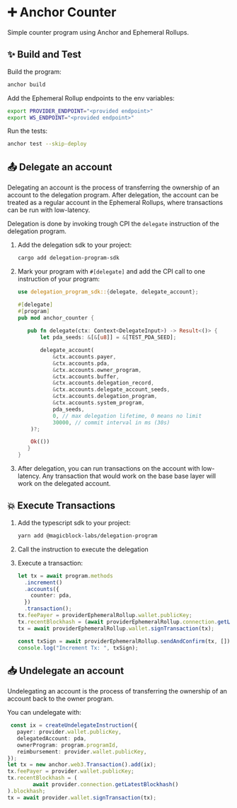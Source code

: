 # ➕ Anchor Counter

Simple counter program using Anchor and Ephemeral Rollups.

## ✨ Build and Test

Build the program:

```bash
anchor build
````

Add the Ephemeral Rollup endpoints to the env variables:

```bash
export PROVIDER_ENDPOINT="<provided endpoint>"
export WS_ENDPOINT="<provided endpoint>"
````
   
Run the tests:

```bash
anchor test --skip-deploy
```

## 📤 Delegate an account

Delegating an account is the process of transferring the ownership of an account to the delegation program.
After delegation, the account can be treated as a regular account in the Ephemeral Rollups, where transactions can be run with low-latency. 

Delegation is done by invoking trough CPI the `delegate` instruction of the delegation program.

1. Add the delegation sdk to your project:

    ```bash
    cargo add delegation-program-sdk
    ```

2. Mark your program with `#[delegate]` and add the CPI call to one instruction of your program:

    ```rust
    use delegation_program_sdk::{delegate, delegate_account};
   
    #[delegate]
    #[program]
    pub mod anchor_counter {
      
       pub fn delegate(ctx: Context<DelegateInput>) -> Result<()> {
           let pda_seeds: &[&[u8]] = &[TEST_PDA_SEED];

           delegate_account(
               &ctx.accounts.payer,
               &ctx.accounts.pda,
               &ctx.accounts.owner_program,
               &ctx.accounts.buffer,
               &ctx.accounts.delegation_record,
               &ctx.accounts.delegate_account_seeds,
               &ctx.accounts.delegation_program,
               &ctx.accounts.system_program,
               pda_seeds,
               0, // max delegation lifetime, 0 means no limit
               30000, // commit interval in ms (30s)
        )?;

        Ok(())
       }
   }
    ``` 
   
3. After delegation, you can run transactions on the account with low-latency. Any transaction that would work on the base base layer will work on the delegated account.

## 💥 Execute Transactions

1. Add the typescript sdk to your project:

    ```bash
    yarn add @magicblock-labs/delegation-program
    ```

2. Call the instruction to execute the delegation
3. Execute a transaction:
    
    ```typescript
    let tx = await program.methods
      .increment()
      .accounts({
        counter: pda,
      })
      .transaction();
    tx.feePayer = providerEphemeralRollup.wallet.publicKey;
    tx.recentBlockhash = (await providerEphemeralRollup.connection.getLatestBlockhash()).blockhash;
    tx = await providerEphemeralRollup.wallet.signTransaction(tx);

    const txSign = await providerEphemeralRollup.sendAndConfirm(tx, []);
    console.log("Increment Tx: ", txSign);
    ```

## 📥 Undelegate an account

Undelegating an account is the process of transferring the ownership of an account back to the owner program.

You can undelegate with:

```typescript
 const ix = createUndelegateInstruction({
   payer: provider.wallet.publicKey,
   delegatedAccount: pda,
   ownerProgram: program.programId,
   reimbursement: provider.wallet.publicKey,
});
let tx = new anchor.web3.Transaction().add(ix);
tx.feePayer = provider.wallet.publicKey;
tx.recentBlockhash = (
        await provider.connection.getLatestBlockhash()
).blockhash;
tx = await provider.wallet.signTransaction(tx);
```